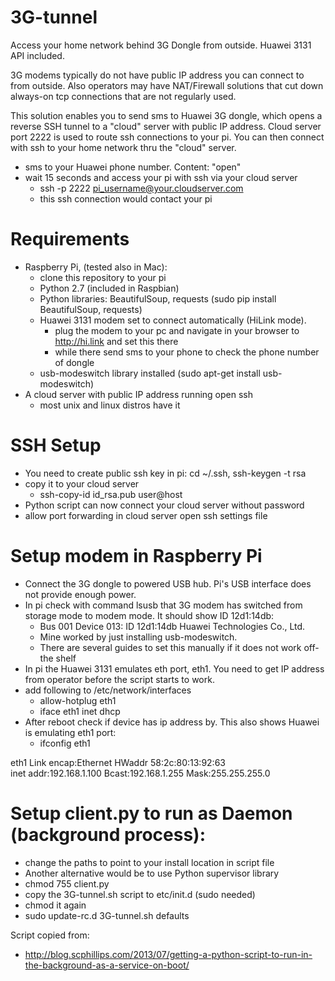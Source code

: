 3G-tunnel
================

Access your home network behind 3G Dongle from outside.  Huawei 3131 API included.

3G modems typically do not have public IP address you can connect to from outside. Also operators may have NAT/Firewall solutions that cut down always-on tcp connections that are not regularly used.

This solution enables you to send sms to Huawei 3G dongle, which opens a reverse SSH tunnel to a "cloud" server with public IP address. Cloud server port 2222 is used to route ssh connections to your pi. You can then connect with ssh to your home network thru the "cloud" server.

- sms to your Huawei phone number. Content: "open"
- wait 15 seconds and access your pi with ssh via your cloud server
  - ssh -p 2222 pi_username@your.cloudserver.com
  - this ssh connection would contact your pi

Requirements
============

- Raspberry Pi, (tested also in Mac):
  - clone this repository to your pi
  - Python 2.7 (included in Raspbian)
  - Python libraries: BeautifulSoup, requests (sudo pip install BeautifulSoup, requests)
  - Huawei 3131 modem set to connect automatically (HiLink mode).
    - plug the modem to your pc and navigate in your browser to http://hi.link and set this there
    - while there send sms to your phone to check the phone number of dongle
  - usb-modeswitch library installed (sudo apt-get install usb-modeswitch)
- A cloud server with public IP address running open ssh
  - most unix and linux distros have it

SSH Setup
=========
- You need to create public ssh key in pi: cd ~/.ssh, ssh-keygen -t rsa
- copy it to your cloud server
  - ssh-copy-id id_rsa.pub user@host
- Python script can now connect your cloud server without password
- allow port forwarding in cloud server open ssh settings file

Setup modem in Raspberry Pi
===========================

- Connect the 3G dongle to powered USB hub. Pi's USB interface does not provide enough power.
- In pi check with command lsusb that 3G modem has switched from storage mode to modem mode. It should show ID 12d1:14db:
  - Bus 001 Device 013: ID 12d1:14db Huawei Technologies Co., Ltd. 
  - Mine worked by just installing usb-modeswitch. 
  - There are several guides to set this manually if it does not work off-the shelf
- In pi the Huawei 3131 emulates eth port, eth1. You need to get IP address from operator before the script starts to work. 
- add following to /etc/network/interfaces
  - allow-hotplug eth1
  - iface eth1 inet dhcp
- After reboot check if device has ip address by. This also shows Huawei is emulating eth1 port: 
  - ifconfig eth1

eth1      Link encap:Ethernet  HWaddr 58:2c:80:13:92:63  
          inet addr:192.168.1.100  Bcast:192.168.1.255  Mask:255.255.255.0

Setup client.py to run as Daemon (background process):
======================================================

- change the paths to point to your install location in script file
- Another alternative would be to use Python supervisor library
- chmod 755 client.py
- copy the 3G-tunnel.sh script to etc/init.d (sudo needed)
- chmod it again
- sudo update-rc.d 3G-tunnel.sh defaults

Script copied from:
  - http://blog.scphillips.com/2013/07/getting-a-python-script-to-run-in-the-background-as-a-service-on-boot/
